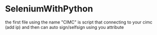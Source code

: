 # SeleniumWithPython

the first file using the name "CIMC" is script that connecting to your cimc (add ip) and then can auto sign/selfsign using you attribute
